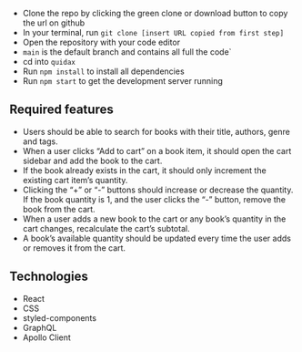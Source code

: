 
- Clone the repo by clicking the green clone or download button to copy the url on github
- In your terminal, run `git clone [insert URL copied from first step]`
- Open the repository with your code editor
- `main` is the default branch and contains all full the code`
- cd into `quidax`
- Run `npm install` to install all dependencies
- Run `npm start` to get the development server running

## Required features

- Users should be able to search for books with their title, authors, genre and tags.
- When a user clicks “Add to cart” on a book item, it should open the cart sidebar
and add the book to the cart.
- If the book already exists in the cart, it should only increment the existing cart
item’s quantity.
- Clicking the “+” or “-” buttons should increase or decrease the quantity. If the
book quantity is 1, and the user clicks the “-” button, remove the book from the
cart.
- When a user adds a new book to the cart or any book’s quantity in the cart
changes, recalculate the cart’s subtotal.
- A book’s available quantity should be updated every time the user adds or
removes it from the cart.

## Technologies

- React
- CSS
- styled-components
- GraphQL
- Apollo Client
